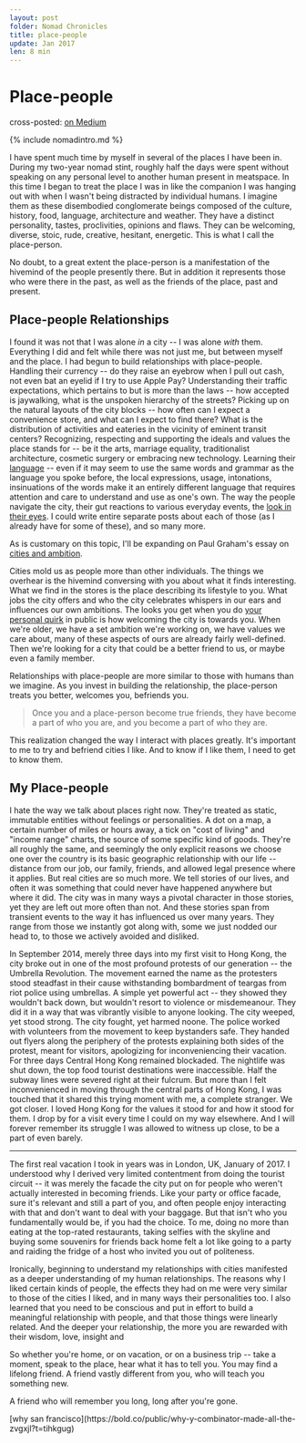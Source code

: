 ```yaml
---
layout: post
folder: Nomad Chronicles
title: place-people
update: Jan 2017
len: 8 min
---
```

# Place-people
<div class="essay-subtext">cross-posted: <a href="https://medium.com/@keerthiko/eyes-f07a01a682f1">on Medium</a></div>

{% include nomadintro.md %}

I have spent much time by myself in several of the places I have been in. During my two-year nomad stint, roughly half the days were spent without speaking on any personal level to another human present in meatspace. In this time I began to treat the place I was in like the companion I was hanging out with when I wasn't being distracted by individual humans. I imagine them as these disembodied conglomerate beings composed of the culture, history, food, language, architecture and weather. They have a distinct personality, tastes, proclivities, opinions and flaws. They can be welcoming, diverse, stoic, rude, creative, hesitant, energetic. This is what I call the place-person.

No doubt, to a great extent the place-person is a manifestation of the hivemind of the people presently there. But in addition it represents those who were there in the past, as well as the friends of the place, past and present.

## Place-people Relationships

I found it was not that I was alone *in* a city -- I was alone *with* them. Everything I did and felt while there was not just me, but between myself and the place. I had begun to build relationships with place-people. Handling their currency -- do they raise an eyebrow when I pull out cash, not even bat an eyelid if I try to use Apple Pay? Understanding their traffic expectations, which pertains to but is more than the laws -- how accepted is jaywalking, what is the unspoken hierarchy of the streets? Picking up on the natural layouts of the city blocks -- how often can I expect a convenience store, and what can I expect to find there? What is the distribution of activities and eateries in the vicinity of eminent transit centers? Recognizing, respecting and supporting the ideals and values the place stands for -- be it the arts, marriage equality, traditionalist architecture, cosmetic surgery or embracing new technology. Learning their [language](languageliving.html) -- even if it may seem to use the same words and grammar as the language you spoke before, the local expressions, usage, intonations, insinuations of the words make it an entirely different language that requires attention and care to understand and use as one's own. The way the people navigate the city, their gut reactions to various everyday events, the [look in their eyes](eyes.html). I could write entire separate posts about each of those (as I already have for some of these), and so many more.

As is customary on this topic, I'll be expanding on Paul Graham's essay on [cities and ambition](http://paulgraham.com/cities.html).

Cities mold us as people more than other individuals. The things we overhear is the hivemind conversing with you about what it finds interesting. What we find in the stores is the place describing its lifestyle to you. What jobs the city offers and who the city celebrates whispers in our ears and influences our own ambitions. The looks you get when you do [your personal quirk](whatido.html) in public is how welcoming the city is towards you. When we're older, we have a set ambition we're working on, we have values we care about, many of these aspects of ours are already fairly well-defined. Then we're looking for a city that could be a better friend to us, or maybe even a family member.

Relationships with place-people are more similar to those with humans than we imagine. As you invest in building the relationship, the place-person treats you better, welcomes you, befriends you.

> Once you and a place-person become true friends, they have become a part of who you are, and you become a part of who they are.

This realization changed the way I interact with places greatly. It's important to me to try and befriend cities I like. And to know if I like them, I need to get to know them.

## My Place-people

I hate the way we talk about places right now. They're treated as static, immutable entities without feelings or personalities. A dot on a map, a certain number of miles or hours away, a tick on "cost of living" and "income range" charts, the source of some specific kind of goods. They're all roughly the same, and seemingly the only explicit reasons we choose one over the country is its basic geographic relationship with our life -- distance from our job, our family, friends, and allowed legal presence where it applies. But real cities are so much more. We tell stories of our lives, and often it was something that could never have happened anywhere but where it did. The city was in many ways a pivotal character in those stories, yet they are left out more often than not. And these stories span from transient events to the way it has influenced us over many years. They range from those we instantly got along with, some we just nodded our head to, to those we actively avoided and disliked.

In September 2014, merely three days into my first visit to Hong Kong, the city broke out in one of the most profound protests of our generation -- the Umbrella Revolution. The movement earned the name as the protesters stood steadfast in their cause withstanding bombardment of teargas from riot police using umbrellas. A simple yet powerful act -- they showed they wouldn't back down, but wouldn't resort to violence or misdemeanour. They did it in a way that was vibrantly visible to anyone looking. The city weeped, yet stood strong. The city fought, yet harmed noone. The police worked with volunteers from the movement to keep bystanders safe. They handed out flyers along the periphery of the protests explaining both sides of the protest, meant for visitors, apologizing for inconveniencing their vacation. For three days Central Hong Kong remained blockaded. The nightlife was shut down, the top food tourist destinations were inaccessible. Half the subway lines were severed right at their fulcrum. But more than I felt inconvenienced in moving through the central parts of Hong Kong, I was touched that it shared this trying moment with me, a complete stranger. We got closer. I loved Hong Kong for the values it stood for and how it stood for them. I drop by for a visit every time I could on my way elsewhere. And I will forever remember its struggle I was allowed to witness up close, to be a part of even barely.



***

The first real vacation I took in years was in London, UK, January of 2017. I understood why I derived very limited contentment from doing the tourist circuit -- it was merely the facade the city put on for people who weren't actually interested in becoming friends. Like your party or office facade, sure it's relevant and still a part of you, and often people enjoy interacting with that and don't want to deal with your baggage. But that isn't who you fundamentally would be, if you had the choice. To me, doing no more than eating at the top-rated restaurants, taking selfies with the skyline and buying some souvenirs for friends back home felt a lot like going to a party and raiding the fridge of a host who invited you out of politeness. 

Ironically, beginning to understand my relationships with cities manifested as a deeper understanding of my human relationships. The reasons why I liked certain kinds of people, the effects they had on me were very similar to those of the cities I liked, and in many ways their personalities too. I also learned that you need to be conscious and put in effort to build a meaningful relationship with people, and that those things were linearly related. And the deeper your relationship, the more you are rewarded with their wisdom, love, insight and 

So whether you're home, or on vacation, or on a business trip -- take a moment, speak to the place, hear what it has to tell you. You may find a lifelong friend. A friend vastly different from you, who will teach you something new. 

A friend who will remember you long, long after you're gone.

<div class="hidden-notes">
[why san francisco](https://bold.co/public/why-y-combinator-made-all-the-zvgxjl?t=tihkgug)
</div>
